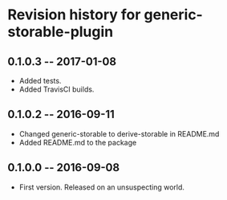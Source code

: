 # Revision history for generic-storable-plugin

## 0.1.0.3  -- 2017-01-08

* Added tests.
* Added TravisCI builds.

## 0.1.0.2  -- 2016-09-11

* Changed generic-storable to derive-storable in README.md
* Added README.md to the package


## 0.1.0.0  -- 2016-09-08

* First version. Released on an unsuspecting world.
